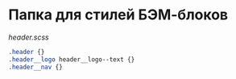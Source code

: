 # Папка для стилей БЭМ-блоков

_header.scss_

```css
.header {}
.header__logo header__logo--text {}
.header__nav {}
```
